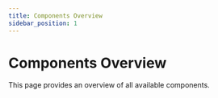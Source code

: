 ```yaml
---
title: Components Overview
sidebar_position: 1
---
```


# Components Overview

This page provides an overview of all available components.
